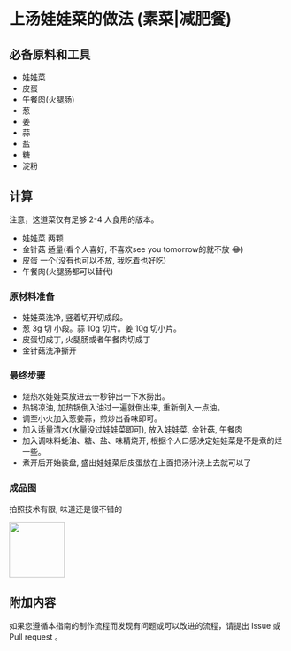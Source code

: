 # 上汤娃娃菜的做法 (素菜|减肥餐)

## 必备原料和工具

* 娃娃菜
* 皮蛋
* 午餐肉(火腿肠)
* 葱
* 姜
* 蒜
* 盐
* 糖
* 淀粉

## 计算

注意，这道菜仅有足够 2-4 人食用的版本。

* 娃娃菜 两颗
* 金针菇 适量(看个人喜好, 不喜欢see you tomorrow的就不放 😂)
* 皮蛋 一个(没有也可以不放, 我吃着也好吃)
* 午餐肉(火腿肠都可以替代)


### 原材料准备

* 娃娃菜洗净, 竖着切开切成段。
* 葱 3g 切 小段。蒜 10g 切片。姜 10g 切小片。
* 皮蛋切成丁, 火腿肠或者午餐肉切成丁
* 金针菇洗净撕开

### 最终步骤

* 烧热水娃娃菜放进去十秒钟出一下水捞出。
* 热锅凉油, 加热锅倒入油过一遍就倒出来, 重新倒入一点油。
* 调至小火加入葱姜蒜，煎炒出香味即可。
* 加入适量清水(水量没过娃娃菜即可), 放入娃娃菜, 金针菇, 午餐肉
* 加入调味料蚝油、糖、盐、味精烧开, 根据个人口感决定娃娃菜是不是煮的烂一些。
* 煮开后开始装盘, 盛出娃娃菜后皮蛋放在上面把汤汁浇上去就可以了


### 成品图
拍照技术有限, 味道还是很不错的

<img src="https://tva1.sinaimg.cn/large/e6c9d24egy1gzmfw8skzhj20n20ugtfb.jpg" style="object-fit: contain;width: 100px;height: 100px;">

## 附加内容

如果您遵循本指南的制作流程而发现有问题或可以改进的流程，请提出 Issue 或 Pull request 。
